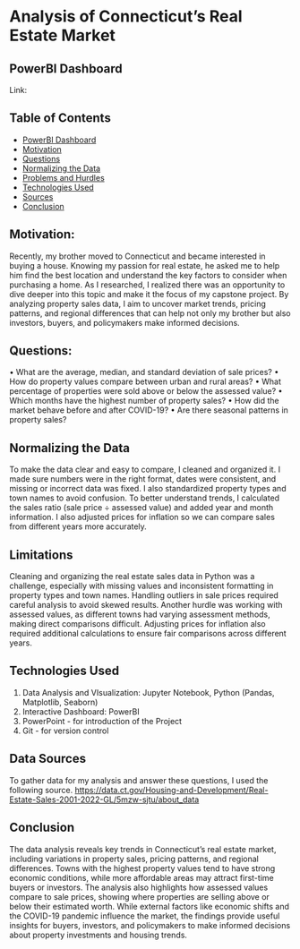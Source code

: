 # Analysis of Connecticut’s Real Estate Market

## PowerBI Dashboard
Link: 


## Table of Contents
* [PowerBI Dashboard](#PowerBI-dashboard)
* [Motivation](#motivation)
* [Questions](#questions)
* [Normalizing the Data](#Normalizing-the-Data)
* [Problems and Hurdles](#problems-and-hurdles)
* [Technologies Used](#technologies-used)
* [Sources](#Data-Sources)
* [Conclusion](#conclusion)

## Motivation:
Recently, my brother moved to Connecticut and became interested in buying a house. Knowing my passion for real estate, he asked me to help him find the best location and understand the key factors to consider when purchasing a home. As I researched, I realized there was an opportunity to dive deeper into this topic and make it the focus of my capstone project. By analyzing property sales data, I aim to uncover market trends, pricing patterns, and regional differences that can help not only my brother but also investors, buyers, and policymakers make informed decisions. 

## Questions:
•	What are the average, median, and standard deviation of sale prices?
•	How do property values compare between urban and rural areas?
•	What percentage of properties were sold above or below the assessed     value?
•	Which months have the highest number of property sales?
•	How did the market behave before and after COVID-19?
•	Are there seasonal patterns in property sales?

## Normalizing the Data
To make the data clear and easy to compare, I cleaned and organized it. I made sure numbers were in the right format, dates were consistent, and missing or incorrect data was fixed. I also standardized property types and town names to avoid confusion. To better understand trends, I calculated the sales ratio (sale price ÷ assessed value) and added year and month information. I also adjusted prices for inflation so we can compare sales from different years more accurately.

## Limitations
Cleaning and organizing the real estate sales data in Python was a challenge, especially with missing values and inconsistent formatting in property types and town names. Handling outliers in sale prices required careful analysis to avoid skewed results. Another hurdle was working with assessed values, as different towns had varying assessment methods, making direct comparisons difficult. Adjusting prices for inflation also required additional calculations to ensure fair comparisons across different years.
## Technologies Used
1) Data Analysis and VIsualization: Jupyter Notebook, Python (Pandas, Matplotlib, Seaborn)
2) Interactive Dashboard: PowerBI
3) PowerPoint - for introduction of the Project
4) Git - for version control

## Data Sources
To gather data for my analysis and answer these questions, I used the following source.
https://data.ct.gov/Housing-and-Development/Real-Estate-Sales-2001-2022-GL/5mzw-sjtu/about_data

## Conclusion
The data analysis reveals key trends in Connecticut’s real estate market, including variations in property sales, pricing patterns, and regional differences. Towns with the highest property values tend to have strong economic conditions, while more affordable areas may attract first-time buyers or investors. The analysis also highlights how assessed values compare to sale prices, showing where properties are selling above or below their estimated worth. While external factors like economic shifts and the COVID-19 pandemic influence the market, the findings provide useful insights for buyers, investors, and policymakers to make informed decisions about property investments and housing trends.
